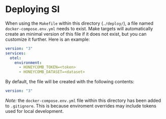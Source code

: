 # Deploying SI

When using the `Makefile` within this directory (`./deploy/`), a file named `docker-compose.env.yml` needs to exist.
Make targets will automatically create an minimal version of this file if it does not exist, but you can customize it further.
Here is an example:

```yaml
version: "3"
services:
  otel:
    environment:
      - HONEYCOMB_TOKEN=<token>
      - HONEYCOMB_DATASET=<dataset>
```

By default, the file will be created with the following contents:

```yaml
version: "3"
```

_Note:_ the `docker-compose.env.yml` file within this directory has been added to `.gitignore`.
This is because enviroment overrides may include tokens used for local development.
